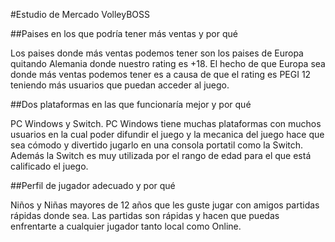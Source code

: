 #Estudio de Mercado VolleyBOSS

##Paises en los que podría tener más ventas y por qué

Los paises donde más ventas podemos tener son los paises de Europa quitando Alemania donde nuestro rating es +18. El hecho de que Europa sea donde más ventas podemos tener es a causa de que el rating es PEGI 12 teniendo más usuarios que puedan acceder al juego.

##Dos plataformas en las que funcionaría mejor y por qué

PC Windows y Switch. PC Windows tiene muchas plataformas con muchos usuarios en la cual poder difundir el juego y la mecanica del juego hace que sea cómodo y divertido jugarlo en una consola portatil como la Switch. Además la Switch es muy utilizada por el rango de edad para el que está calificado el juego.

##Perfil de jugador adecuado y por qué

Niños y Niñas mayores de 12 años que les guste jugar con amigos partidas rápidas donde sea. Las partidas son rápidas y hacen que puedas enfrentarte a cualquier jugador tanto local como Online.